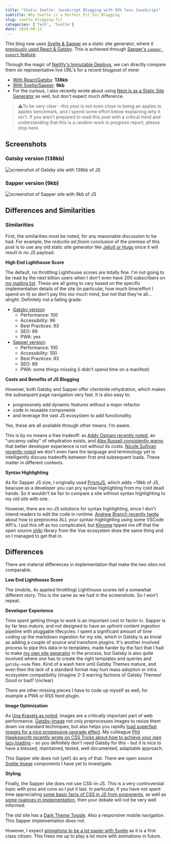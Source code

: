 ```yaml
---
title: "Static Svelte: JavaScript Blogging with 93% less JavaScript"
subtitle: Why Svelte is a Perfect Fit For Blogging
slug: svelte-blogging-fit
categories: ['Tech', 'Svelte']
date: 2019-09-13
---
```


This blog now uses [Svelte & Sapper](https://sapper.svelte.dev/) as a static site generator, where it [previously used React & Gatsby](https://5d7699e172ae430007210374--scout-videos-51664.netlify.com/writing/moving-to-novela). This is achieved through [Sapper's `sapper export` feature](https://sapper.svelte.dev/docs#sapper_export).

Through the magic of [Netlify's Immutable Deploys](https://www.netlify.com/blog/2018/10/05/netlify-and-the-functional-immutable-reactive-deploy/?utm_source=blog&utm_medium=swyxdotio&utm_campaign=devex), we can directly compare them on representative live URL's for a recent blogpost of mine:

- [With React/Gatsby](https://5d7699e172ae430007210374--scout-videos-51664.netlify.com/writing/netlify-redirects-i18n): **138kb**
- [With Svelte/Sapper](https://5d7c46e60da4524431f76aef--scout-videos-51664.netlify.com/writing/netlify-redirects-i18n/): **9kb**
- For the curious, I also recently wrote about using [Next.js as a Static Site Generator](https://scotch.io/@sw-yx/using-nextjs-as-a-static-site-generator-for-netlify) as well, but don't expect much difference.

> ⚠️To be very clear - this post is not even close to being an apples to apples benchmark, and I spend some effort below explaining why it isn't. If you aren't prepared to read this post with a critical mind and understanding that this is a random work in progress report, please stop here.

## Screenshots

### Gatsby version (138kb)

![screenshot of Gatsby site with 138kb of JS](./assets/sveltegatsby.jpeg)

### Sapper version (9kb)

![screenshot of Sapper site with 9kb of JS](./assets/sveltesvelte.jpeg)

## Differences and Similarities

### Similarities

First, the similarities must be noted, for any reasonable discussion to be had. For example, the *reductio ad finem* conclusion of the premise of this post is to use any old static site generator like [Jekyll or Hugo](https://www.staticgen.com/) since it will result in *no* JS payload.

**High End Lighthouse Score**

The default, no throttling Lighthouse scores are totally fine. I'm not going to be read by the next billion users when I don't even have 200 subscribers on [my mailing list](https://tinyletter.com/swyx). These are all going to vary based on the specific implementation details of the site (in particular, how much time/effort I spend on it) so don't pay this *too* much mind, but not that they're all... *alright*. Definitely not a failing grade:

- [Gatsby version](https://5d7699e172ae430007210374--scout-videos-51664.netlify.com/writing/netlify-redirects-i18n):
  - Performance: 100
  - Accessibility: 96
  - Best Practices: 93
  - SEO: 89
  - PWA: yes
- [Sapper version](https://5d7c46e60da4524431f76aef--scout-videos-51664.netlify.com/writing/netlify-redirects-i18n/): 
  - Performance: 100
  - Accessibility: 100
  - Best Practices: 93
  - SEO: 89
  - PWA: some things missing (i didn't spend time on a manifest)

**Costs and Benefits of JS Blogging**

However, both Gatsby and Sapper offer clientside rehydration, which makes the subsequent page navigation very fast. It is also easy to:
- progressively add dynamic features without a major refactor
- code in reusable components
- and leverage the vast JS ecosystem to add functionality. 

Yes, these are all available through other means. I'm aware.

This is by no means a free tradeoff: as [Addy Osmani recently noted](https://addyosmani.com/blog/rehydration/), an "uncanny valley" of rehydration exists, and [Alex Russell consistently warns](https://infrequently.org/2018/09/the-developer-experience-bait-and-switch/) that better developer experience is not without its costs. [Nicole Sullivan recently noted](https://www.youtube.com/watch?v=dvtfNpt75aA&t=2s) we don't even have the language and terminology yet to intelligently discuss tradeoffs between first and subsequent loads. These matter in different contexts.

**Syntax Highlighting**

As for Sapper JS size, I originally used [PrismJS](https://prismjs.com/), which adds ~19kb of JS, beacuse as a developer you can pry syntax highlighting from my cold dead hands. So it wouldn't be fair to compare a site without syntax highlighting to my old site with one.

However, there are no-JS solutions for syntax highlighting, since I don't intend readers to edit the code in runtime. [Andrew Branch recently twote](https://mobile.twitter.com/atcb/status/1158480783666888704) about how to preprocess ALL your syntax-highlighting using some VSCode API's. I put this off as too complicated, but [Khrome](https://khrome.dev) tipped me off that the open source [shiki](https://github.com/octref/shiki) library from the Vue ecosystem does the same thing and so I managed to get that in.

## Differences

There are material differences in implementation that make the two sites not comparable.

**Low End Lighthouse Score**

The (mobile, 4x applied throttling) Lighthouse scores tell a somewhat different story. This is the same as we had in the screenshots. So I won't repeat.

**Developer Experience**

Time spent getting things to work is an important cost to factor in. Sapper is by far less mature, and not designed to have an upfront content ingestion pipeline with pluggable lifecycles. I spent a significant amount of time coding up the markdown ingestion for my site, which in Gatsby is as trivial as adding a couple of source and transform plugins. It's another involved process to pipe this data in to templates, made harder by the fact that I had to make [my own site generator](https://npm.im/ssg) in the process, but Gatsby is also quite involved where one has to create the right templates and queries and `gatsby-node` files. Kind of a wash here until Gatsby Themes mature, and even then the lack of a standard format may hurt mass adoption or intra ecosystem compatibility (imagine 2-3 warring factions of Gatsby Themes! Good or bad? Unclear)

There are other missing pieces I have to code up myself as well, for example a PWA or RSS feed plugin.

**Image Optimization**

As [Una Kravets as noted](https://mobile.twitter.com/Una/status/687690138550288384), images are a critically important part of web performance. [Gatsby-Image](https://www.gatsbyjs.org/packages/gatsby-image/) not only preprocesses images to resize them down via standard techniques, but also helps you rapidly [load superfast images for a nice progressive upgrade effect](https://using-gatsby-image.gatsbyjs.org/). My colleague [Phil Hawksworth recently wrote on CSS Tricks about how to achieve your own lazy loading](https://css-tricks.com/tips-for-rolling-your-own-lazy-loading/) - so you definitely don't need Gatsby for this - but it is nice to have a blessed, maintained, tested, well documented, adaptable approach.

This Sapper site does not (yet!) do any of that. There are open source [Svelte Image](https://svelte-image.matyunya.now.sh/) components I have yet to investigate.

**Styling**

Finally, the Sapper site does not use CSS-in-JS. This is a very controversial topic with pros and cons so I put it last. In particular, if you have not spent time appreciating [some basic facts of CSS in JS from proponents](https://mxstbr.com/thoughts/css-in-js/), as well as [some nuances in implementation](https://github.com/styled-components/styled-components/issues/2377), then your debate will not be very well informed.

The old site has a [Dark Theme Toggle](https://github.com/sw-yx/gatsby-theme-dev-blog/blob/master/packages/gatsby-theme-dev-blog/src/components/Header/ThemeToggler.js). Also a responsive mobile navigation. This Sapper implementation does not.

However, I expect [animations to be a lot easier with Svelte](https://svelte.dev/tutorial/animate) as it is a first class citizen. This frees me up to play a lot more with animations in future.